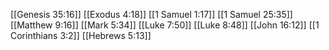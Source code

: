 [[Genesis 35:16]]
[[Exodus 4:18]]
[[1 Samuel 1:17]]
[[1 Samuel 25:35]]
[[Matthew 9:16]]
[[Mark 5:34]]
[[Luke 7:50]]
[[Luke 8:48]]
[[John 16:12]]
[[1 Corinthians 3:2]]
[[Hebrews 5:13]]
